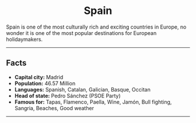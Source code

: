 <h1><center>Spain</center></h1>


<p>
  Spain is one of the most culturally rich and exciting countries in Europe, no wonder it is one of the most popular destinations for European holidaymakers.
  </p>
 
<hr>

<h2>Facts</h2>

<p>
  <ul style="font-weight: bold;">
    <li>Capital city:<span style="font-weight: normal;"> Madrid</span></li>
    <li>Population:<span style="font-weight: normal;"> 46.57 Million</span></li>
    <li>Languages:<span style="font-weight: normal;"> Spanish, Catalan, Galician, Basque, Occitan</span></li>
    <li>Head of state:<span style="font-weight: normal;"> Pedro Sánchez (PSOE Party)</span></li>
    <li>Famous for:<span style="font-weight: normal;"> Tapas, Flamenco, Paella, Wine, Jamón, Bull fighting, Sangria, Beaches, Good weather</span></li>
</ul>
</p>

<hr>

<p>
  </p>
